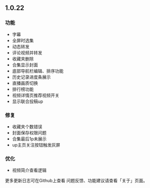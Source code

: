 ## 1.0.22

### 功能
+ 字幕
+ 全屏时选集
+ 动态转发
+ 评论视频并转发
+ 收藏夹删除
+ 合集显示封面
+ 底部导航栏编辑、排序功能
+ 历史记录进度条展示
+ 直播画质切换
+ 排行榜功能
+ 视频详情页推荐视频开关
+ 显示联合投稿up
  
### 修复
+ 收藏夹个数错误
+ 封面保存权限问题
+ 合集最后1p未展示
+ up主页关注按钮触发灰屏

### 优化
+ 视频简介查看逻辑

更多更新日志可在Github上查看
问题反馈、功能建议请查看「关于」页面。
